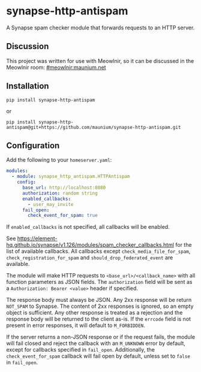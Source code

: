 # synapse-http-antispam
A Synapse spam checker module that forwards requests to an HTTP server.

## Discussion
This project was written for use with Meowlnir, so it can be discussed in the
Meowlnir room: [#meowlnir:maunium.net](https://matrix.to/#/#meowlnir:maunium.net)

## Installation
```
pip install synapse-http-antispam
```

or

```
pip install synapse-http-antispam@git+https://github.com/maunium/synapse-http-antispam.git
```

## Configuration
Add the following to your `homeserver.yaml`:

```yaml
modules:
  - module: synapse_http_antispam.HTTPAntispam
    config:
      base_url: http://localhost:8080
      authorization: random string
      enabled_callbacks:
        - user_may_invite
      fail_open:
        check_event_for_spam: true
```

If `enabled_callbacks` is not specified, all callbacks will be enabled.

See <https://element-hq.github.io/synapse/v1.126/modules/spam_checker_callbacks.html>
for the list of available callbacks. All callbacks except `check_media_file_for_spam`,
`check_registration_for_spam` and `should_drop_federated_event` are available.

The module will make HTTP requests to `<base_url>/<callback_name>` with all
function parameters as JSON fields. The `authorization` field will be sent as
a `Authorization: Bearer <value>` header if specified.

The response body must always be JSON. Any 2xx response will be return
`NOT_SPAM` to Synapse. The content of 2xx responses is ignored, so an empty
object is sufficient. Any other response is treated as a rejection and the
response body will be returned to the client as-is. If the `errcode` field is
not present in error responses, it will default to `M_FORBIDDEN`.

If the server returns a non-JSON response or if the request fails, the module
will fail closed and reject the callback with an `M_UNKNOWN` error by default,
except for callbacks specified in `fail_open`. Additionally, the `check_event_for_spam`
callback will fail open by default, unless set to `false` in `fail_open`.
